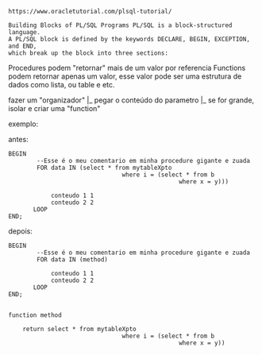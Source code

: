 
```
https://www.oracletutorial.com/plsql-tutorial/
```

```
Building Blocks of PL/SQL Programs PL/SQL is a block-structured language. 
A PL/SQL block is defined by the keywords DECLARE, BEGIN, EXCEPTION, and END, 
which break up the block into three sections:
```


Procedures podem "retornar" mais de um valor por referencia
Functions podem retornar apenas um valor, esse valor pode ser uma estrutura de dados
como lista, ou table e etc.

fazer um "organizador" 
  |_ pegar o conteúdo do parametro
  |_ se for grande, isolar e criar uma "function"

exemplo: 

antes:
```
BEGIN
        --Esse é o meu comentario em minha procedure gigante e zuada
        FOR data IN (select * from mytableXpto 
                                where i = (select * from b 
                                                where x = y)))

            conteudo 1 1
            conteudo 2 2
       LOOP
END;
```

depois:

```
BEGIN
        --Esse é o meu comentario em minha procedure gigante e zuada
        FOR data IN (method)

            conteudo 1 1
            conteudo 2 2
       LOOP
END;


function method

    return select * from mytableXpto 
                                where i = (select * from b 
                                                where x = y))

```

